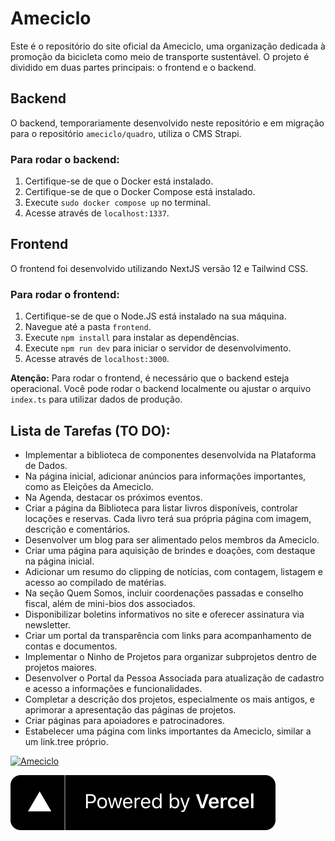 # Ameciclo

Este é o repositório do site oficial da Ameciclo, uma organização dedicada à promoção da bicicleta como meio de transporte sustentável. O projeto é dividido em duas partes principais: o frontend e o backend.

## Backend

O backend, temporariamente desenvolvido neste repositório e em migração para o repositório `ameciclo/quadro`, utiliza o CMS Strapi.

### Para rodar o backend:

1. Certifique-se de que o Docker está instalado.
2. Certifique-se de que o Docker Compose está instalado.
3. Execute `sudo docker compose up` no terminal.
4. Acesse através de `localhost:1337`.

## Frontend

O frontend foi desenvolvido utilizando NextJS versão 12 e Tailwind CSS.

### Para rodar o frontend:

1. Certifique-se de que o Node.JS está instalado na sua máquina.
2. Navegue até a pasta `frontend`.
3. Execute `npm install` para instalar as dependências.
4. Execute `npm run dev` para iniciar o servidor de desenvolvimento.
5. Acesse através de `localhost:3000`.

**Atenção:** Para rodar o frontend, é necessário que o backend esteja operacional. Você pode rodar o backend localmente ou ajustar o arquivo `index.ts` para utilizar dados de produção.

## Lista de Tarefas (TO DO):

- Implementar a biblioteca de componentes desenvolvida na Plataforma de Dados.
- Na página inicial, adicionar anúncios para informações importantes, como as Eleições da Ameciclo.
- Na Agenda, destacar os próximos eventos.
- Criar a página da Biblioteca para listar livros disponíveis, controlar locações e reservas. Cada livro terá sua própria página com imagem, descrição e comentários.
- Desenvolver um blog para ser alimentado pelos membros da Ameciclo.
- Criar uma página para aquisição de brindes e doações, com destaque na página inicial.
- Adicionar um resumo do clipping de notícias, com contagem, listagem e acesso ao compilado de matérias.
- Na seção Quem Somos, incluir coordenações passadas e conselho fiscal, além de mini-bios dos associados.
- Disponibilizar boletins informativos no site e oferecer assinatura via newsletter.
- Criar um portal da transparência com links para acompanhamento de contas e documentos.
- Implementar o Ninho de Projetos para organizar subprojetos dentro de projetos maiores.
- Desenvolver o Portal da Pessoa Associada para atualização de cadastro e acesso a informações e funcionalidades.
- Completar a descrição dos projetos, especialmente os mais antigos, e aprimorar a apresentação das páginas de projetos.
- Criar páginas para apoiadores e patrocinadores.
- Estabelecer uma página com links importantes da Ameciclo, similar a um link.tree próprio.

[![Ameciclo](https://circleci.com/gh/Ameciclo/ameciclo.svg?style=svg)](https://app.circleci.com/pipelines/github/Ameciclo/ameciclo)

[![Vercel Logo](frontend/public/vercel-logo.svg)](https://vercel.com/?utm_source=ameciclo&utm_campaign=oss)
